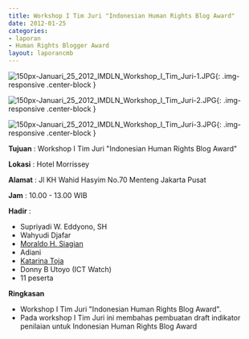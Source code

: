 ```yaml
---
title: Workshop I Tim Juri "Indonesian Human Rights Blog Award"
date: 2012-01-25
categories:
- laporan
- Human Rights Blogger Award
layout: laporancmb
---
```



![150px-Januari_25_2012_IMDLN_Workshop_I_Tim_Juri-1.JPG](/uploads/150px-Januari_25_2012_IMDLN_Workshop_I_Tim_Juri-1.JPG){: .img-responsive .center-block }

![150px-Januari_25_2012_IMDLN_Workshop_I_Tim_Juri-2.JPG](/uploads/150px-Januari_25_2012_IMDLN_Workshop_I_Tim_Juri-2.JPG){: .img-responsive .center-block }

![150px-Januari_25_2012_IMDLN_Workshop_I_Tim_Juri-3.JPG](/uploads/150px-Januari_25_2012_IMDLN_Workshop_I_Tim_Juri-3.JPG){: .img-responsive .center-block }


**Tujuan** : Workshop I Tim Juri "Indonesian Human Rights Blog Award"

**Lokasi** : Hotel Morrissey 

**Alamat** : Jl KH Wahid Hasyim No.70 Menteng Jakarta Pusat 

**Jam** : 10.00 - 13.00 WIB 

**Hadir** :
* Supriyadi W. Eddyono, SH
* Wahyudi Djafar
* [Moraldo H. Siagian](http://wiki.ciptamedia.org/wiki/Moraldo_H._Siagian)
* Adiani
* [Katarina Toja](http://wiki.ciptamedia.org/wiki/Katarina_Toja)
* Donny B Utoyo (ICT Watch)
* 11 peserta 

**Ringkasan** 
* Workshop I Tim Juri "Indonesian Human Rights Blog Award". 
* Pada workshop I Tim Juri ini membahas pembuatan draft indikator penilaian untuk Indonesian Human Rights Blog Award

